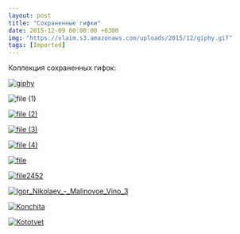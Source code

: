 ```yaml
---
layout: post
title: "Сохраненные гифки"
date: 2015-12-09 00:00:00 +0300
img: "https://vlaim.s3.amazonaws.com/uploads/2015/12/giphy.gif"
tags: [Imported]
---
```


Коллекция сохраненных гифок:

[![giphy](giphy.gif)](giphy.gif)

![file (1)](file-1.gif)

[![file (2)](file-2.gif)](file-2.gif)

[![file (3)](file-3.gif)](file-3.gif)

[![file (4)](file-4.gif)](file-4.gif)

[![file](file.gif)](file.gif)

[![file2452](file2452.gif)](file2452.gif)

[![Igor_Nikolaev_-_Malinovoe_Vino_3](Igor_Nikolaev_-_Malinovoe_Vino_3.gif)](Igor_Nikolaev_-_Malinovoe_Vino_3.gif)

[![Konchita](Konchita.gif)](Konchita.gif)

[![Kototvet](Kototvet.gif)](Kototvet.gif)